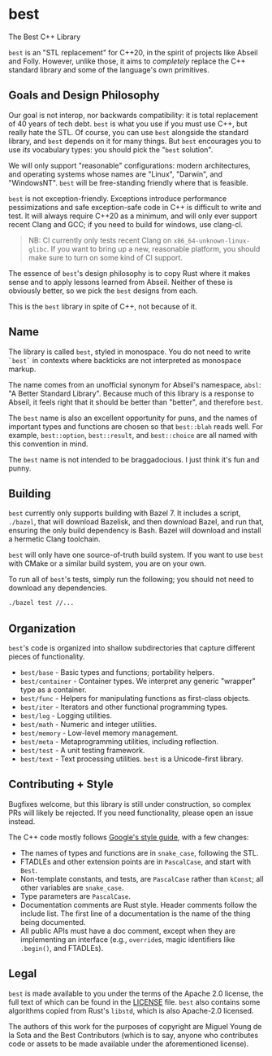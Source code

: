 # best

The Best C++ Library

`best` is an "STL replacement" for C++20, in the spirit of projects like Abseil
and Folly. However, unlike those, it aims to _completely_ replace the C++
standard library and some of the language's own primitives.

## Goals and Design Philosophy

Our goal is not interop, nor backwards compatibility: it is total replacement of
40 years of tech debt. `best` is what you use if you must use C++, but really
hate the STL. Of course, you can use `best` alongside the standard library, and
`best` depends on it for many things. But `best` encourages you to use _its_
vocabulary types: you should pick the "`best` solution".

We will only support "reasonable" configurations: modern architectures, and
operating systems whose names are "Linux", "Darwin", and "WindowsNT". `best`
will be free-standing friendly where that is feasible.

`best` is not exception-friendly. Exceptions introduce performance
pessimizations and safe exception-safe code in C++ is difficult to write and
test. It will always require C++20 as a minimum, and will only ever support
recent Clang and GCC; if you need to build for windows, use clang-cl.

> NB: CI currently only tests recent Clang on `x86_64-unknown-linux-glibc`. If
> you want to bring up a new, reasonable platform, you should make sure to turn
> on some kind of CI support.

The essence of `best`'s design philosophy is to copy Rust where it makes sense
and to apply lessons learned from Abseil. Neither of these is obviously better,
so we pick the `best` designs from each.

This is the `best` library in spite of C++, not because of it.

## Name

The library is called `best`, styled in monospace. You do not need to write
`` `best` `` in contexts where backticks are not interpreted as monospace
markup.

The name comes from an unofficial synonym for Abseil's namespace, `absl`: "A
Better Standard Library". Because much of this library is a response to Abseil,
it feels right that it should be better than "better", and therefore `best`.

The `best` name is also an excellent opportunity for puns, and the names of
important types and functions are chosen so that `best::blah` reads well. For
example, `best::option`, `best::result`, and `best::choice` are all named with
this convention in mind.

The `best` name is not intended to be braggadocious. I just think it's fun and
punny.

## Building

`best` currently only supports building with Bazel 7. It includes a script,
`./bazel`, that will download Bazelisk, and then download Bazel, and run that,
ensuring the only build dependency is Bash. Bazel will download and install a
hermetic Clang toolchain.

`best` will only have one source-of-truth build system. If you want to use
`best` with CMake or a similar build system, you are on your own.

To run all of `best`'s tests, simply run the following; you should not need to
download any dependencies.

```sh
./bazel test //...
```

## Organization

`best`'s code is organized into shallow subdirectories that capture different
pieces of functionality.

- `best/base` - Basic types and functions; portability helpers.
- `best/container` - Container types. We interpret any generic "wrapper" type as
  a container.
- `best/func` - Helpers for manipulating functions as first-class objects.
- `best/iter` - Iterators and other functional programming types.
- `best/log` - Logging utilities.
- `best/math` - Numeric and integer utilities.
- `best/memory` - Low-level memory management.
- `best/meta` - Metaprogramming utilities, including reflection.
- `best/test` - A unit testing framework.
- `best/text` - Text processing utilities. `best` is a Unicode-first library.

## Contributing + Style

Bugfixes welcome, but this library is still under construction, so complex PRs
will likely be rejected. If you need functionality, please open an issue
instead.

The C++ code mostly follows
[Google's style guide](https://google.github.io/styleguide/cppguide.html), with
a few changes:

- The names of types and functions are in `snake_case`, following the STL.
- FTADLEs and other extension points are in `PascalCase`, and start with `Best`.
- Non-template constants, and tests, are `PascalCase` rather than `kConst`; all
  other variables are `snake_case`.
- Type parameters are `PascalCase`.
- Documentation comments are Rust style. Header comments follow the include
  list. The first line of a documentation is the name of the thing being
  documented.
- All public APIs must have a doc comment, except when they are implementing an
  interface (e.g., `override`s, magic identifiers like `.begin()`, and FTADLEs).

## Legal

`best` is made available to you under the terms of the Apache 2.0 license, the
full text of which can be found in the [LICENSE](LICENSE.md) file. `best` also
contains some algorithms copied from Rust's `libstd`, which is also Apache-2.0
licensed.

The authors of this work for the purposes of copyright are Miguel Young de la
Sota and the Best Contributors (which is to say, anyone who contributes code or
assets to be made available under the aforementioned license).

